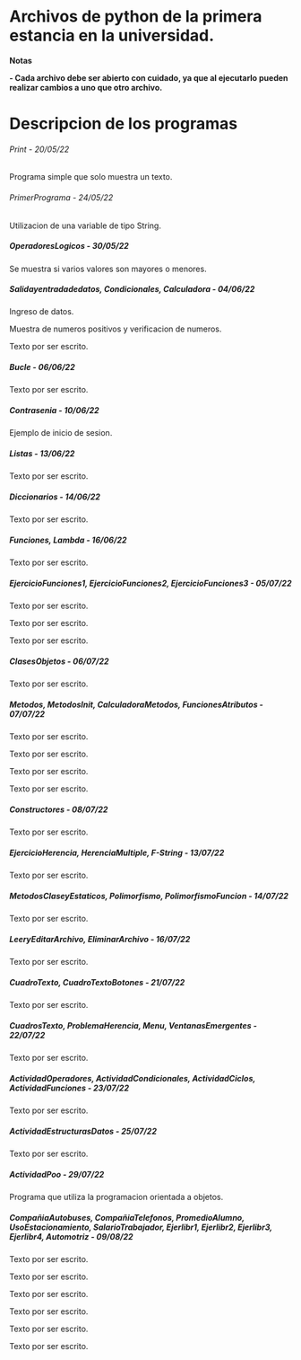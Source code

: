 # Archivos de python de la primera estancia en la universidad.

<!----Notas---->
**Notas**

**- Cada archivo debe ser abierto con cuidado, ya que al ejecutarlo pueden realizar cambios a uno que otro archivo.**
<!----Separador de las notas---->

<!----Directorio con descripcion de los programas---->
# Descripcion de los programas

###### Print - 20/05/22
Programa simple que solo muestra un texto.

<!----Separador---->

###### PrimerPrograma - 24/05/22
Utilizacion de una variable de tipo String.

<!----Separador---->

##### OperadoresLogicos - 30/05/22
Se muestra si varios valores son mayores o menores.

<!----Separador---->

##### Salidayentradadedatos, Condicionales, Calculadora - 04/06/22
Ingreso de datos.

<!----Separador---->

Muestra de numeros positivos y verificacion de numeros.

<!----Separador---->

Texto por ser escrito.

<!----Separador---->

##### Bucle - 06/06/22
Texto por ser escrito.

<!----Separador---->

##### Contrasenia - 10/06/22
Ejemplo de inicio de sesion.

<!----Separador---->

##### Listas - 13/06/22
Texto por ser escrito.

<!----Separador---->

##### Diccionarios - 14/06/22
Texto por ser escrito.

<!----Separador---->

##### Funciones, Lambda - 16/06/22
Texto por ser escrito.

<!----Separador---->

##### EjercicioFunciones1, EjercicioFunciones2, EjercicioFunciones3 - 05/07/22
Texto por ser escrito.

<!----Separador---->

Texto por ser escrito.

<!----Separador---->

Texto por ser escrito.

<!----Separador---->

##### ClasesObjetos - 06/07/22
Texto por ser escrito.

<!----Separador---->

##### Metodos, MetodosInit, CalculadoraMetodos, FuncionesAtributos - 07/07/22
Texto por ser escrito.

<!----Separador---->

Texto por ser escrito.

<!----Separador---->

Texto por ser escrito.

<!----Separador---->

Texto por ser escrito.

<!----Separador---->

##### Constructores - 08/07/22
Texto por ser escrito.

<!----Separador---->

##### EjercicioHerencia, HerenciaMultiple, F-String - 13/07/22
Texto por ser escrito.

<!----Separador---->

##### MetodosClaseyEstaticos, Polimorfismo, PolimorfismoFuncion - 14/07/22
Texto por ser escrito.

<!----Separador---->

##### LeeryEditarArchivo, EliminarArchivo - 16/07/22 
Texto por ser escrito.

<!----Separador---->

##### CuadroTexto, CuadroTextoBotones - 21/07/22
Texto por ser escrito.

<!----Separador---->

##### CuadrosTexto, ProblemaHerencia, Menu, VentanasEmergentes - 22/07/22
Texto por ser escrito.

<!----Separador---->

##### ActividadOperadores, ActividadCondicionales, ActividadCiclos, ActividadFunciones - 23/07/22
Texto por ser escrito.

<!----Separador---->

##### ActividadEstructurasDatos - 25/07/22
Texto por ser escrito.

<!----Separador---->

##### ActividadPoo - 29/07/22
Programa que utiliza la programacion orientada a objetos.

<!----Separador---->

##### CompañiaAutobuses, CompañiaTelefonos, PromedioAlumno, UsoEstacionamiento, SalarioTrabajador, Ejerlibr1, Ejerlibr2, Ejerlibr3, Ejerlibr4, Automotriz - 09/08/22
Texto por ser escrito.

<!----Separador---->

Texto por ser escrito.

<!----Separador---->

Texto por ser escrito.

<!----Separador---->

Texto por ser escrito.

<!----Separador---->

Texto por ser escrito.

<!----Separador---->

Texto por ser escrito.

<!----Separador del directorio con ubicación de archivos---->